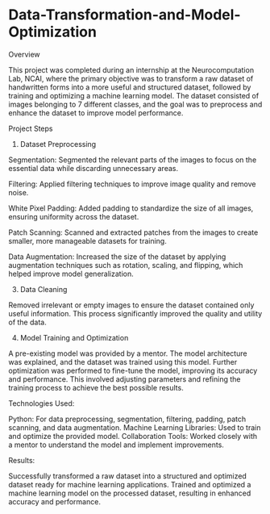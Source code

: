 # Data-Transformation-and-Model-Optimization
Overview

This project was completed during an internship at the Neurocomputation Lab, NCAI, where the primary objective was to transform a raw dataset of handwritten forms into a more useful and structured dataset, followed by training and optimizing a machine learning model. The dataset consisted of images belonging to 7 different classes, and the goal was to preprocess and enhance the dataset to improve model performance.

Project Steps

1. Dataset Preprocessing

Segmentation: Segmented the relevant parts of the images to focus on the essential data while discarding unnecessary areas. 

Filtering: Applied filtering techniques to improve image quality and remove noise.

White Pixel Padding: Added padding to standardize the size of all images, ensuring uniformity across the dataset.

Patch Scanning: Scanned and extracted patches from the images to create smaller, more manageable datasets for training.

Data Augmentation: Increased the size of the dataset by applying augmentation techniques such as rotation, scaling, and flipping, which helped improve model generalization.

3. Data Cleaning

Removed irrelevant or empty images to ensure the dataset contained only useful information. This process significantly improved the quality and utility of the data.

4. Model Training and Optimization

A pre-existing model was provided by a mentor. The model architecture was explained, and the dataset was trained using this model.
Further optimization was performed to fine-tune the model, improving its accuracy and performance. This involved adjusting parameters and refining the training process to achieve the best possible results.

Technologies Used:

Python: For data preprocessing, segmentation, filtering, padding, patch scanning, and data augmentation.
Machine Learning Libraries: Used to train and optimize the provided model.
Collaboration Tools: Worked closely with a mentor to understand the model and implement improvements.

Results:

Successfully transformed a raw dataset into a structured and optimized dataset ready for machine learning applications.
Trained and optimized a machine learning model on the processed dataset, resulting in enhanced accuracy and performance.
